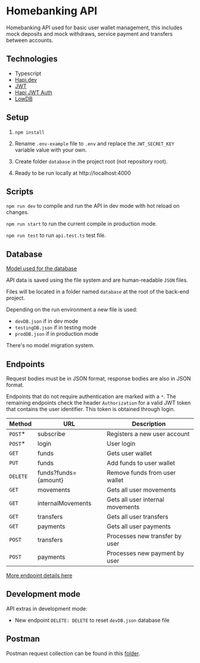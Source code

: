 # Homebanking API

Homebanking API used for basic user wallet management, this includes mock deposits and mock withdraws, service payment
and transfers between accounts.

## Technologies

- Typescript
- [Hapi.dev](https://hapi.dev/)
- [JWT](https://www.npmjs.com/package/jsonwebtoken)
- [Hapi JWT Auth](https://www.npmjs.com/package/hapi-auth-jwt2)
- [LowDB](https://www.npmjs.com/package/lowdb)

## Setup

1. `npm install`


2. Rename `.env-example` file to `.env` and replace the `JWT_SECRET_KEY` variable value with your own.


3. Create folder `database` in the project root (not repository root).


4. Ready to be run locally at http://localhost:4000 

## Scripts

`npm run dev` to compile and run the API in dev mode with hot reload on changes.

`npm run start` to run the current compile in production mode.

`npm run test` to run `api.test.ts` test file.

## Database

[Model used for the database](MODEL.md)

API data is saved using the file system and are human-readable `JSON` files.

Files will be located in a folder named `database` at the root of the back-end project.

Depending on the run environment a new file is used:

- `devDB.json` if in dev mode
- `testingDB.json` if in testing mode
- `prodDB.json` if in production mode

There's no model migration system.

## Endpoints

Request bodies must be in JSON format, response bodies are also in JSON format.

Endpoints that do not require authentication are marked with a `*`. The remaining endpoints check the
header `Authorization` for a valid JWT token that contains the user identifier. This token
is obtained through login.

| Method   | URL                  | Description                      |
|----------|----------------------|----------------------------------|
| `POST`*  | subscribe            | Registers a new user account     |
| `POST`*  | login                | User login                       |
| `GET`    | funds                | Gets user wallet                 |
| `PUT`    | funds                | Add funds to user wallet         |
| `DELETE` | funds?funds={amount} | Remove funds from user wallet    |
| `GET`    | movements            | Gets all user movements          |
| `GET`    | internalMovements    | Gets all user internal movements |
| `GET`    | transfers            | Gets all user transfers          |
| `GET`    | payments             | Gets all user payments           |
| `POST`   | transfers            | Processes new transfer by user   |
| `POST`   | payments             | Processes new payment by user    |

[More endpoint details here](ENDPOINTS.md)

## Development mode

API extras in development mode:

- New endpoint `DELETE: DELETE` to reset `devDB.json` database file

## Postman

Postman request collection can be found in this [folder](postman/).
